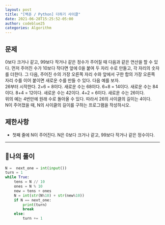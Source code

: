 ```yaml
---
layout: post
title: "[백준 / Python] 더하기 사이클"
date: 2021-06-28T15:25:52-05:00
author: codeblue25
categories: Algorithm
---
```


<h2>문제</h2>

0보다 크거나 같고, 99보다 작거나 같은 정수가 주어질 때 다음과 같은 연산을 할 수 있다. 먼저 주어진 수가 10보다 작다면 앞에 0을 붙여 두 자리 수로 만들고, 각 자리의 숫자를 더한다. 그 다음, 주어진 수의 가장 오른쪽 자리 수와 앞에서 구한 합의 가장 오른쪽 자리 수를 이어 붙이면 새로운 수를 만들 수 있다. 다음 예를 보자.<br />
26부터 시작한다. 2+6 = 8이다. 새로운 수는 68이다. 6+8 = 14이다. 새로운 수는 84이다. 8+4 = 12이다. 새로운 수는 42이다. 4+2 = 6이다. 새로운 수는 26이다.<br />
위의 예는 4번만에 원래 수로 돌아올 수 있다. 따라서 26의 사이클의 길이는 4이다.<br />
N이 주어졌을 때, N의 사이클의 길이를 구하는 프로그램을 작성하시오.<br />

<h2>제한사항</h2>

- 첫째 줄에 N이 주어진다. N은 0보다 크거나 같고, 99보다 작거나 같은 정수이다.

---

<h2>🔹나의 풀이</h2>

```python
N =  next_one = int(input())
turn = 1
while True:
    tens = N // 10
    ones = N % 10
    new = tens + ones
    N = int(str(N%10) + str(new%10))
    if N == next_one:
        print(turn)
        break
    else:
        turn += 1
```
